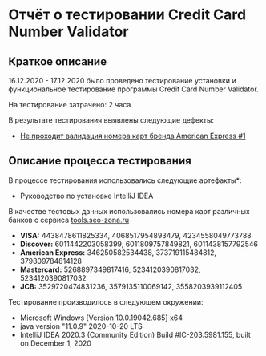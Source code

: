 # Отчёт о тестировании Credit Card Number Validator

## Краткое описание

16.12.2020 - 17.12.2020 было проведено тестирование установки и функциональное тестирование программы Credit Card Number Validator.

На тестирование затрачено: 2 часa

В результате тестирования выявлены следующие дефекты:
* [Не проходит валидация номера карт бренда American Express #1](https://github.com/GeorgKonst/Java-1.1-2/issues/1)


## Описание процесса тестирования

В процессе тестирования использовались следующие артефакты*:
* Руководство по установке IntelliJ IDEA


В качестве тестовых данных использовались номера карт различных банков с сервиса [tools.seo-zona.ru](https://tools.seo-zona.ru/credit-card-generator.html)

* **VISA:**  4438478611825334,  4068517954893479,  4234558049773788
* **Discover:**  6011442203058399,  6011809757849821,  6011438157792546
* **American Express:**  346250582534438,  373719115484812,  379809784814128
* **Mastercard:** 5268897349817416,  5234120390817032,  5234120390817032
* **JCB:**  3529720474831236,  3579135110069142,  3558203939112405


Тестирование производилось в следующем окружении:
* Microsoft Windows [Version 10.0.19042.685] x64
* java version "11.0.9" 2020-10-20 LTS
* IntelliJ IDEA 2020.3 (Community Edition) Build #IC-203.5981.155, built on December 1, 2020
